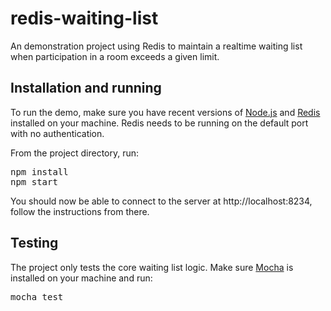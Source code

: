 redis-waiting-list
==================

An demonstration project using Redis to maintain a realtime waiting list when participation in a room exceeds a given limit.

## Installation and running
To run the demo, make sure you have recent versions of [Node.js](http://nodejs.org) and [Redis](http://redis.io/download) installed
on your machine. Redis needs to be running on the default port with no authentication.

From the project directory, run:
<pre>
npm install
npm start
</pre>

You should now be able to connect to the server at http://localhost:8234, follow the instructions from there.

## Testing
The project only tests the core waiting list logic. Make sure [Mocha](http://visionmedia.github.io/mocha/) is installed on
your machine and run:
<pre>
mocha test
</pre>
